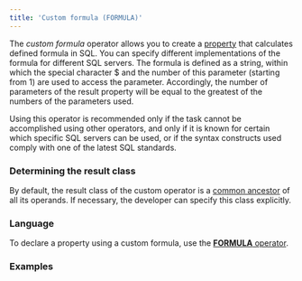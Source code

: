 ```yaml
---
title: 'Custom formula (FORMULA)'
---
```


The *custom formula* operator allows you to create a [property](Properties.md) that calculates defined formula in SQL. You can specify different implementations of the formula for different SQL servers. The formula is defined as a string, within which the special character $ and the number of this parameter (starting from 1) are used to access the parameter. Accordingly, the number of parameters of the result property will be equal to the greatest of the numbers of the parameters used. 

Using this operator is recommended only if the task cannot be accomplished using other operators, and only if it is known for certain which specific SQL servers can be used, or if the syntax constructs used comply with one of the latest SQL standards.

### Determining the result class

By default, the result class of the custom operator is a [common ancestor](Built-in_classes.md#Built-inclasses-commonparentclass) of all its operands. If necessary, the developer can specify this class explicitly.

### Language

To declare a property using a custom formula, use the [**FORMULA** operator](FORMULA_operator.md).

### Examples

